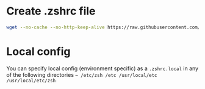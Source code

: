 # Create .zshrc file

```sh
wget --no-cache --no-http-keep-alive https://raw.githubusercontent.com/yupswing/dotfiles/master/server/zsh/update.zsh -O /tmp/update.zsh && chmod +x /tmp/update.zsh && /tmp/update.zsh && rm /tmp/update.zsh
```

# Local config

You can specify local config (environment specific) as a `.zshrc.local` in any of the following directories
`~ /etc/zsh /etc /usr/local/etc /usr/local/etc/zsh`
